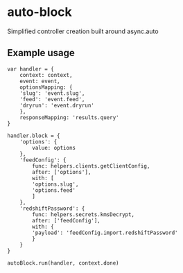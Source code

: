 # auto-block
Simplified controller creation built around async.auto

## Example usage

    var handler = {
        context: context,
        event: event,
        optionsMapping: {
        'slug': 'event.slug',
        'feed': 'event.feed',
        'dryrun': 'event.dryrun'
        },
        responseMapping: 'results.query'
    }

    handler.block = {
        'options': {
            value: options
        },
        'feedConfig': {
            func: helpers.clients.getClientConfig,
            after: ['options'],
            with: [
            'options.slug',
            'options.feed'
            ]
        },
        'redshiftPassword': {
            func: helpers.secrets.kmsDecrypt,
            after: ['feedConfig'],
            with: {
            'payload': 'feedConfig.import.redshiftPassword'
            }
        }
    }

    autoBlock.run(handler, context.done)
